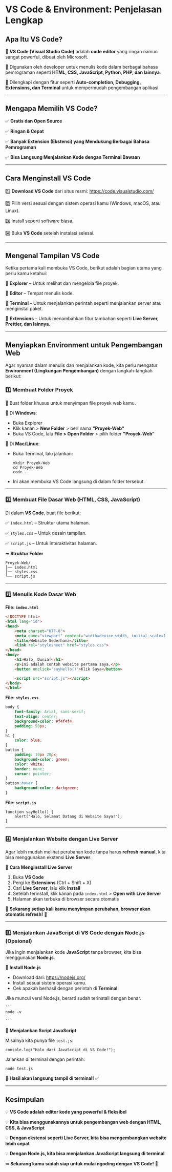 # **VS Code & Environment: Penjelasan Lengkap**

## **Apa Itu VS Code?**

📌 **VS Code (Visual Studio Code)** adalah **code editor** yang ringan namun sangat powerful, dibuat oleh Microsoft.

📌 Digunakan oleh developer untuk menulis kode dalam berbagai bahasa pemrograman seperti **HTML, CSS, JavaScript, Python, PHP, dan lainnya**.

📌 Dilengkapi dengan fitur seperti **Auto-completion, Debugging, Extensions, dan Terminal** untuk mempermudah pengembangan aplikasi.

---

## **Mengapa Memilih VS Code?**

✅ **Gratis dan Open Source**

✅ **Ringan & Cepat**

✅ **Banyak Extension (Ekstensi) yang Mendukung Berbagai Bahasa Pemrograman**

✅ **Bisa Langsung Menjalankan Kode dengan Terminal Bawaan**

---

## **Cara Menginstall VS Code**

1️⃣ **Download VS Code** dari situs resmi: https://code.visualstudio.com/

2️⃣ Pilih versi sesuai dengan sistem operasi kamu (Windows, macOS, atau Linux).

3️⃣ Install seperti software biasa.

4️⃣ Buka **VS Code** setelah instalasi selesai.

---

## **Mengenal Tampilan VS Code**

Ketika pertama kali membuka VS Code, berikut adalah bagian utama yang perlu kamu ketahui:

🔹 **Explorer** – Untuk melihat dan mengelola file proyek.

🔹 **Editor** – Tempat menulis kode.

🔹 **Terminal** – Untuk menjalankan perintah seperti menjalankan server atau menginstal paket.

🔹 **Extensions** – Untuk menambahkan fitur tambahan seperti **Live Server, Prettier, dan lainnya**.

---

## **Menyiapkan Environment untuk Pengembangan Web**

Agar nyaman dalam menulis dan menjalankan kode, kita perlu mengatur **Environment (Lingkungan Pengembangan)** dengan langkah-langkah berikut:

### **1️⃣ Membuat Folder Proyek**

📌 Buat folder khusus untuk menyimpan file proyek web kamu.

🔹 Di **Windows**:

- Buka Explorer
- Klik kanan > **New Folder** > beri nama **"Proyek-Web"**
- Buka VS Code, lalu **File > Open Folder** > pilih folder **"Proyek-Web"**

🔹 Di **Mac/Linux**:

- Buka Terminal, lalu jalankan:
    
    ```
    mkdir Proyek-Web
    cd Proyek-Web
    code .
    
    ```
    
- Ini akan membuka VS Code langsung di dalam folder tersebut.

---

### **2️⃣ Membuat File Dasar Web (HTML, CSS, JavaScript)**

Di dalam **VS Code**, buat file berikut:

✅ `index.html` – Struktur utama halaman.

✅ `styles.css` – Untuk desain tampilan.

✅ `script.js` – Untuk interaktivitas halaman.

➡ **Struktur Folder**

```
Proyek-Web/
│── index.html
│── styles.css
└── script.js

```

---

### **3️⃣ Menulis Kode Dasar Web**

**File: `index.html`**

```html
<!DOCTYPE html>
<html lang="id">
<head>
    <meta charset="UTF-8">
    <meta name="viewport" content="width=device-width, initial-scale=1.0">
    <title>Website Sederhana</title>
    <link rel="stylesheet" href="styles.css">
</head>
<body>
    <h1>Halo, Dunia!</h1>
    <p>Ini adalah contoh website pertama saya.</p>
    <button onclick="sayHello()">Klik Saya</button>

    <script src="script.js"></script>
</body>
</html>

```

**File: `styles.css`**

```css
body {
    font-family: Arial, sans-serif;
    text-align: center;
    background-color: #f4f4f4;
    padding: 50px;
}
h1 {
    color: blue;
}
button {
    padding: 10px 20px;
    background-color: green;
    color: white;
    border: none;
    cursor: pointer;
}
button:hover {
    background-color: darkgreen;
}

```

**File: `script.js`**

```
function sayHello() {
    alert("Halo, Selamat Datang di Website Saya!");
}

```

---

### **4️⃣ Menjalankan Website dengan Live Server**

Agar lebih mudah melihat perubahan kode tanpa harus **refresh manual**, kita bisa menggunakan ekstensi **Live Server**.

🔹 **Cara Menginstall Live Server**

1. Buka **VS Code**
2. Pergi ke **Extensions** (Ctrl + Shift + X)
3. Cari **Live Server**, lalu klik **Install**
4. Setelah terinstall, klik kanan pada `index.html` > **Open with Live Server**
5. Halaman akan terbuka di browser secara otomatis

📌 **Sekarang setiap kali kamu menyimpan perubahan, browser akan otomatis refresh!** 🚀

---

### **5️⃣ Menjalankan JavaScript di VS Code dengan Node.js (Opsional)**

Jika ingin menjalankan kode **JavaScript** tanpa browser, kita bisa menggunakan **Node.js**.

🔹 **Install Node.js**

- Download dari: https://nodejs.org/
- Install sesuai sistem operasi kamu.
- Cek apakah berhasil dengan perintah di **Terminal**:

Jika muncul versi Node.js, berarti sudah terinstall dengan benar.
    
    ```
    node -v
    
    ```
    

🔹 **Menjalankan Script JavaScript**

Misalnya kita punya file `test.js`:

```
console.log("Halo dari JavaScript di VS Code!");

```

Jalankan di terminal dengan perintah:

```
node test.js

```

📌 **Hasil akan langsung tampil di terminal!** ✅

---

## **Kesimpulan**

💡 **VS Code adalah editor kode yang powerful & fleksibel**

💡 **Kita bisa menggunakannya untuk pengembangan web dengan HTML, CSS, & JavaScript**

💡 **Dengan ekstensi seperti Live Server, kita bisa mengembangkan website lebih cepat**

💡 **Dengan Node.js, kita bisa menjalankan JavaScript langsung di terminal**

➡ **Sekarang kamu sudah siap untuk mulai ngoding dengan VS Code!** 🚀